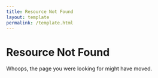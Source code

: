 ```yaml
---
title: Resource Not Found
layout: template
permalink: /template.html
---
```


# Resource Not Found

Whoops, the page you were looking for might have moved.